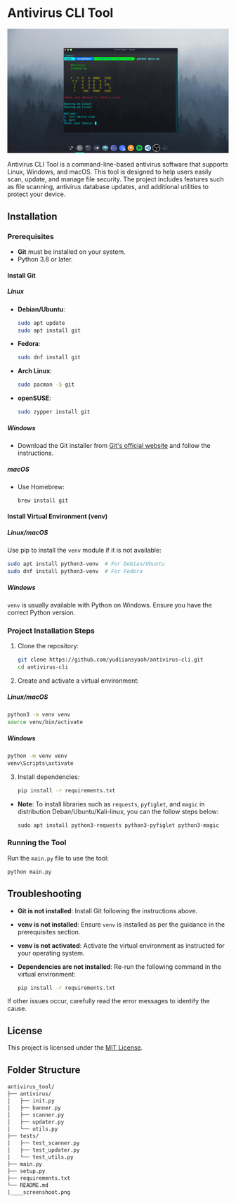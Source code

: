 # Antivirus CLI Tool

![Screenshot](screenshoot.png)

Antivirus CLI Tool is a command-line-based antivirus software that supports Linux, Windows, and macOS. This tool is designed to help users easily scan, update, and manage file security. The project includes features such as file scanning, antivirus database updates, and additional utilities to protect your device.

## Installation

### Prerequisites
- **Git** must be installed on your system.
- Python 3.8 or later.

#### Install Git
##### Linux
- **Debian/Ubuntu**:
  ```bash
  sudo apt update
  sudo apt install git
  ```
- **Fedora**:
  ```bash
  sudo dnf install git
  ```
- **Arch Linux**:
  ```bash
  sudo pacman -S git
  ```
- **openSUSE**:
  ```bash
  sudo zypper install git
  ```

##### Windows
- Download the Git installer from [Git's official website](https://git-scm.com/) and follow the instructions.

##### macOS
- Use Homebrew:
  ```bash
  brew install git
  ```

#### Install Virtual Environment (venv)
##### Linux/macOS
Use pip to install the `venv` module if it is not available:
```bash
sudo apt install python3-venv  # For Debian/Ubuntu
sudo dnf install python3-venv  # For Fedora
```

##### Windows
`venv` is usually available with Python on Windows. Ensure you have the correct Python version.

### Project Installation Steps
1. Clone the repository:
   ```bash
   git clone https://github.com/yudiiansyaah/antivirus-cli.git
   cd antivirus-cli
   ```

2. Create and activate a virtual environment:
##### Linux/macOS
   ```bash
   python3 -m venv venv
   source venv/bin/activate
   ```
##### Windows
   ```cmd
   python -m venv venv
   venv\Scripts\activate
   ```

3. Install dependencies:
   ```bash
   pip install -r requirements.txt
   ```
   
- **Note**: To install libraries such as ``requests``, ``pyfiglet``, and ``magic`` in distribution Deban/Ubuntu/Kali-linux, you can the follow steps below:
  ``` Ubuntu/Kali Linux
  sudo apt install python3-requests python3-pyfiglet python3-magic
  ```
  
### Running the Tool
Run the `main.py` file to use the tool:
```bash
python main.py
```

## Troubleshooting

- **Git is not installed**:
  Install Git following the instructions above.

- **venv is not installed**:
  Ensure `venv` is installed as per the guidance in the prerequisites section.

- **venv is not activated**:
  Activate the virtual environment as instructed for your operating system.

- **Dependencies are not installed**:
  Re-run the following command in the virtual environment:
  ```bash
  pip install -r requirements.txt
  ```

If other issues occur, carefully read the error messages to identify the cause.

## License
This project is licensed under the [MIT License](LICENSE).

## Folder Structure
```plaintext
antivirus_tool/
├── antivirus/
│   ├── init.py
│   ├── banner.py
│   ├── scanner.py
│   ├── updater.py
│   └── utils.py
├── tests/
│   ├── test_scanner.py
│   ├── test_updater.py
│   └── test_utils.py
├── main.py
├── setup.py
├── requirements.txt
└── README.md
|____screenshoot.png
```
